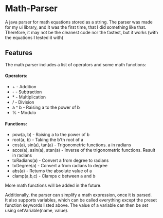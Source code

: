 # Math-Parser
 A java parser for math equations stored as a string. The parser was made for my ui library, and it was the first time, that I did something like that. Therefore, it may not be the cleanest code nor the fastest, but it works (with the equations I tested it with)

## Features
The math parser includes a list of operators and some math functions:
<h4>Operators:</h4>
<ul>
<li>+ - Addition</li>
<li>- - Subtraction</li>
<li>* - Multiplication</li>
<li>/ - Division</li>
<li>a ^ b - Raising a to the power of b</li>
<li>% - Modulo</li>
</ul>
<h4>Functions:</h4>
<ul>
<li>pow(a, b) - Raising a to the power of b</li>
<li>root(a, b) - Taking the b'th root of a</li>
<li>cos(a), sin(a), tan(a) - Trigonometric functions. a in radians</li>
<li>acos(a), asin(a), atan(a) - Inverse of the trigonometric functions. Result in radians</li>
<li>toRadians(a) - Convert a from degree to radians</li>
<li>toDegree(a) - Convert a from radians to degree</li>
<li>abs(a) - Returns the absolute value of a</li>
<li>clamp(a,b,c) - Clamps c between a and b</li>
</ul>

More math functions will be added in the future.

Additionally, the parser can simplify a math expression, once it is parsed. <br>
It also supports variables, which can be called everything except the preset function keywords listed above. The value of a variable can then be set using setVariable(name, value).
